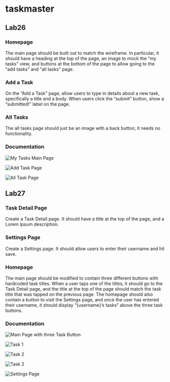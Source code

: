 # taskmaster

## Lab26
### Homepage
The main page should be built out to match the wireframe. In particular, it should have a heading at the top of the page, an image to mock the “my tasks” view, and buttons at the bottom of the page to allow going to the “add tasks” and “all tasks” page.

### Add a Task
On the “Add a Task” page, allow users to type in details about a new task, specifically a title and a body. When users click the “submit” button, show a “submitted!” label on the page.

### All Tasks
The all tasks page should just be an image with a back button; it needs no functionality.

### Documentation
![My Tasks Main Page](screenshots/My_Task_FrontPage.png)

![Add Task Page](screenshots/AddTasks.png)

![All Task Page](screenshots/AllTasks.png)

## Lab27

### Task Detail Page
Create a Task Detail page. It should have a title at the top of the page, and a Lorem Ipsum description.

### Settings Page
Create a Settings page. It should allow users to enter their username and hit save.

### Homepage
The main page should be modified to contain three different buttons with hardcoded task titles. When a user taps one of the titles, it should go to the Task Detail page, and the title at the top of the page should match the task title that was tapped on the previous page.
The homepage should also contain a button to visit the Settings page, and once the user has entered their username, it should display “{username}’s tasks” above the three task buttons.

### Documentation

![Main Page with three Task Button](screenshots/mainpage.png)

![Task 1](screenshots/task1.png)

![Task 2](screenshots/task2.png)

![Task 2](screenshots/task2.png)

![Settings Page](screenshots/settingspage.png)
